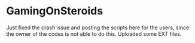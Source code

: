 # GamingOnSteroids
 Just fixed the crash issue and posting the scripts here for the users, since the owner of the codes is not able to do this.
Uploaded some EXT files.
